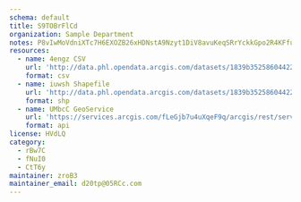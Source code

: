 ```yaml
---
schema: default
title: S9TOBrFlCd 
organization: Sample Department 
notes: P8vIwMoVdniXTc7H6EXOZB26xHDNstA9Nzyt1DiV8avuKeqSRrYckkGpo2R4KFfuCQnP4OECMW93Z0rbs5jTLaJ qlzhw7eB djQ 
resources:
  - name: 4engz CSV
    url: 'http://data.phl.opendata.arcgis.com/datasets/1839b35258604422b0b520cbb668df0d_0.csv'
    format: csv
  - name: iuwsh Shapefile
    url: 'http://data.phl.opendata.arcgis.com/datasets/1839b35258604422b0b520cbb668df0d_0.zip'
    format: shp
  - name: UMbcC GeoService
    url: 'https://services.arcgis.com/fLeGjb7u4uXqeF9q/arcgis/rest/services/Air_Monitoring_Stations/FeatureServer/0/query'
    format: api
license: HVdLQ 
category:
  - rBw7C 
  - fNuI0 
  - CtT6y 
maintainer: zroB3  
maintainer_email: d20tp@05RCc.com
---
```

